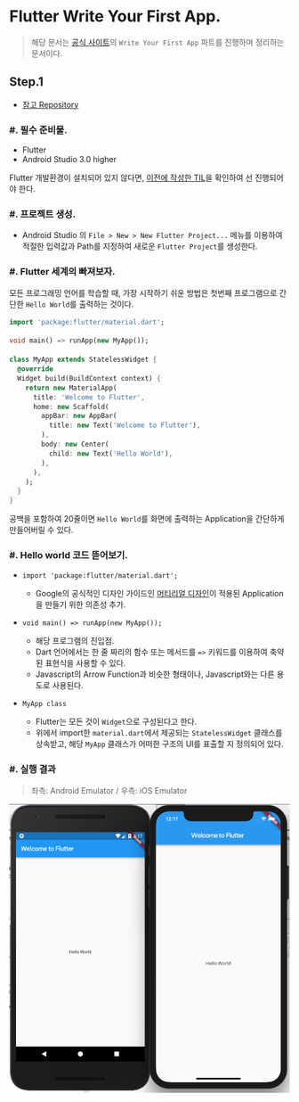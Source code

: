 # Flutter Write Your First App.
> 해당 문서는 [공식 사이트][official-docs]의 `Write Your First App` 파트를 진행하며 정리하는 문서이다.

## Step.1
* [참고 Repository][tutorial-repository]

### \#. 필수 준비물.
* Flutter
* Android Studio 3.0 higher

Flutter 개발환경이 설치되어 있지 않다면, [이전에 작성한 TIL][prev-post]을 확인하여 선 진행되어야 한다.

### \#. 프로젝트 생성.
* Android Studio 의 `File > New > New Flutter Project...` 메뉴를 이용하여 적절한 입력값과 Path를 지정하여 새로운 `Flutter Project`를 생성한다.

### \#. Flutter 세계의 빠져보자.
모든 프로그래밍 언어를 학습할 때, 가장 시작하기 쉬운 방법은 첫번째 프로그램으로 간단한 `Hello World`를 출력하는 것이다.

``` dart
import 'package:flutter/material.dart';

void main() => runApp(new MyApp());

class MyApp extends StatelessWidget {
  @override
  Widget build(BuildContext context) {
    return new MaterialApp(
      title: 'Welcome to Flutter',
      home: new Scaffold(
        appBar: new AppBar(
          title: new Text('Welcome to Flutter'),
        ),
        body: new Center(
          child: new Text('Hello World'),
        ),
      ),
    );
  }
}
```

공백을 포함하여 20줄이면 `Hello World`를 화면에 출력하는 Application을 간단하게 만들어버릴 수 있다.

### \#. Hello world 코드 뜯어보기.
* `import 'package:flutter/material.dart';`
  * Google의 공식적인 디자인 가이드인 [머티리얼 디자인][material-guide]이 적용된 Application을 만들기 위한 의존성 추가.

* `void main() => runApp(new MyApp());`
  * 해당 프로그램의 진입점.
  * Dart 언어에서는 한 줄 짜리의 함수 또는 메서드를 `=>` 키워드를 이용하여 축약된 표현식을 사용할 수 있다.
  * Javascript의 Arrow Function과 비슷한 형태이나, Javascript와는 다른 용도로 사용된다.

* `MyApp class`
  * Flutter는 모든 것이 `Widget`으로 구성된다고 한다.
  * 위에서 import한 `material.dart`에서 제공되는 `StatelessWidget` 클래스를 상속받고, 해당 `MyApp` 클래스가 어떠한 구조의 UI를 표출할 지 정의되어 있다.

### \#. 실행 결과
> 좌측: Android Emulator / 우측: iOS Emulator

![Hello World][result-image]


[official-docs]: https://flutter.io/get-started/codelab/
[prev-post]: https://github.com/dev-juyoung/til/blob/master/flutter/installation-flutter.md
[material-guide]: https://material.io/guidelines/
[tutorial-repository]: https://github.com/dev-juyoung/flutter-tutorials/tree/step-1

[result-image]: https://github.com/dev-juyoung/til-resources/blob/master/flutter/write-your-first-app/step-1-helloworld.png